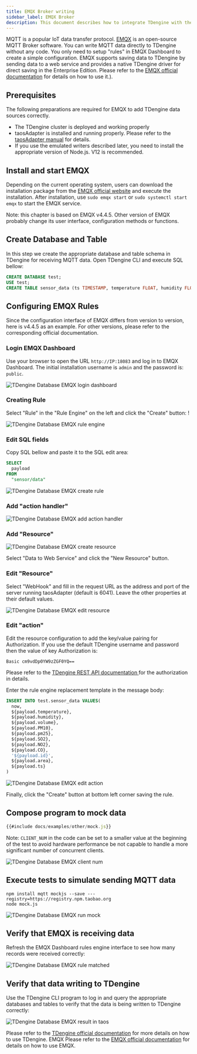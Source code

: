 ```yaml
---
title: EMQX Broker writing
sidebar_label: EMQX Broker
description: This document describes how to integrate TDengine with the EMQX broker.
---
```


MQTT is a popular IoT data transfer protocol. [EMQX](https://github.com/emqx/emqx) is an open-source MQTT Broker software. You can write MQTT data directly to TDengine without any code. You only need to setup "rules" in EMQX Dashboard to create a simple configuration. EMQX supports saving data to TDengine by sending data to a web service and provides a native TDengine driver for direct saving in the Enterprise Edition. Please refer to the [EMQX official documentation](https://www.emqx.io/docs/en/v4.4/rule/rule-engine.html) for details on how to use it.).

## Prerequisites

The following preparations are required for EMQX to add TDengine data sources correctly.
- The TDengine cluster is deployed and working properly
- taosAdapter is installed and running properly. Please refer to the [taosAdapter manual](../../reference/taosadapter) for details.
- If you use the emulated writers described later, you need to install the appropriate version of Node.js. V12 is recommended.

## Install and start EMQX

Depending on the current operating system, users can download the installation package from the [EMQX official website](https://www.emqx.io/downloads) and execute the installation. After installation, use `sudo emqx start` or `sudo systemctl start emqx` to start the EMQX service.

Note: this chapter is based on EMQX v4.4.5. Other version of EMQX probably change its user interface, configuration methods or functions.

## Create Database and Table

In this step we create the appropriate database and table schema in TDengine for receiving MQTT data. Open TDengine CLI and execute SQL bellow: 

```sql
CREATE DATABASE test;
USE test;
CREATE TABLE sensor_data (ts TIMESTAMP, temperature FLOAT, humidity FLOAT, volume FLOAT, pm10 FLOAT, pm25 FLOAT, so2 FLOAT, no2 FLOAT, co FLOAT, sensor_id NCHAR(255), area TINYINT, coll_time TIMESTAMP);
```

## Configuring EMQX Rules

Since the configuration interface of EMQX differs from version to version, here is v4.4.5 as an example. For other versions, please refer to the corresponding official documentation.

### Login EMQX Dashboard

Use your browser to open the URL `http://IP:18083` and log in to EMQX Dashboard. The initial installation username is `admin` and the password is: `public`.

![TDengine Database EMQX login dashboard](./emqx/login-dashboard.webp)

### Creating Rule

Select "Rule" in the "Rule Engine" on the left and click the "Create" button: !

![TDengine Database EMQX rule engine](./emqx/rule-engine.webp)

### Edit SQL fields

Copy SQL bellow and paste it to the SQL edit area:

```sql
SELECT
  payload
FROM
  "sensor/data"
```

![TDengine Database EMQX create rule](./emqx/create-rule.webp)

### Add "action handler"

![TDengine Database EMQX add action handler](./emqx/add-action-handler.webp)

### Add "Resource"

![TDengine Database EMQX create resource](./emqx/create-resource.webp)

Select "Data to Web Service" and click the "New Resource" button.

### Edit "Resource"

Select "WebHook" and fill in the request URL as the address and port of the server running taosAdapter (default is 6041). Leave the other properties at their default values.

![TDengine Database EMQX edit resource](./emqx/edit-resource.webp)

### Edit "action"

Edit the resource configuration to add the key/value pairing for Authorization. If you use the default TDengine username and password then the value of key Authorization is:

```
Basic cm9vdDp0YW9zZGF0YQ==
```

Please refer to the [ TDengine REST API documentation ](../../reference/rest-api/) for the authorization in details. 
 
Enter the rule engine replacement template in the message body:

```sql
INSERT INTO test.sensor_data VALUES(
  now,
  ${payload.temperature},
  ${payload.humidity},
  ${payload.volume},
  ${payload.PM10},
  ${payload.pm25},
  ${payload.SO2},
  ${payload.NO2},
  ${payload.CO},
  '${payload.id}',
  ${payload.area},
  ${payload.ts}
)
```

![TDengine Database EMQX edit action](./emqx/edit-action.webp)

Finally, click the "Create" button at bottom left corner saving the rule.
## Compose program to mock data

```javascript
{{#include docs/examples/other/mock.js}}
```

Note: `CLIENT_NUM` in the code can be set to a smaller value at the beginning of the test to avoid hardware performance be not capable to handle a more significant number of concurrent clients.

![TDengine Database EMQX client num](./emqx/client-num.webp)

## Execute tests to simulate sending MQTT data

```
npm install mqtt mockjs --save ---registry=https://registry.npm.taobao.org
node mock.js
```

![TDengine Database EMQX run mock](./emqx/run-mock.webp)

## Verify that EMQX is receiving data

Refresh the EMQX Dashboard rules engine interface to see how many records were received correctly:

![TDengine Database EMQX rule matched](./emqx/check-rule-matched.webp)

## Verify that data writing to TDengine

Use the TDengine CLI program to log in and query the appropriate databases and tables to verify that the data is being written to TDengine correctly:

![TDengine Database EMQX result in taos](./emqx/check-result-in-taos.webp)

Please refer to the [TDengine official documentation](https://docs.tdengine.com/) for more details on how to use TDengine.
EMQX Please refer to the [EMQX official documentation](https://www.emqx.io/docs/en/v4.4/rule/rule-engine.html) for details on how to use EMQX.
